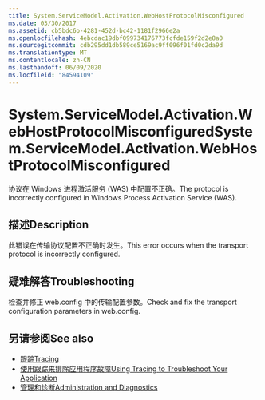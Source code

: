 ```yaml
---
title: System.ServiceModel.Activation.WebHostProtocolMisconfigured
ms.date: 03/30/2017
ms.assetid: cb5bdc6b-4281-452d-bc42-1181f2966e2a
ms.openlocfilehash: 4ebcdac19dbf099734176773fcfde159f2d2e8a0
ms.sourcegitcommit: cdb295dd1db589ce5169ac9ff096f01fd0c2da9d
ms.translationtype: MT
ms.contentlocale: zh-CN
ms.lasthandoff: 06/09/2020
ms.locfileid: "84594109"
---
```

# <a name="systemservicemodelactivationwebhostprotocolmisconfigured"></a><span data-ttu-id="6cd6b-102">System.ServiceModel.Activation.WebHostProtocolMisconfigured</span><span class="sxs-lookup"><span data-stu-id="6cd6b-102">System.ServiceModel.Activation.WebHostProtocolMisconfigured</span></span>
<span data-ttu-id="6cd6b-103">协议在 Windows 进程激活服务 (WAS) 中配置不正确。</span><span class="sxs-lookup"><span data-stu-id="6cd6b-103">The protocol is incorrectly configured in Windows Process Activation Service (WAS).</span></span>  
  
## <a name="description"></a><span data-ttu-id="6cd6b-104">描述</span><span class="sxs-lookup"><span data-stu-id="6cd6b-104">Description</span></span>  
 <span data-ttu-id="6cd6b-105">此错误在传输协议配置不正确时发生。</span><span class="sxs-lookup"><span data-stu-id="6cd6b-105">This error occurs when the transport protocol is incorrectly configured.</span></span>  
  
## <a name="troubleshooting"></a><span data-ttu-id="6cd6b-106">疑难解答</span><span class="sxs-lookup"><span data-stu-id="6cd6b-106">Troubleshooting</span></span>  
 <span data-ttu-id="6cd6b-107">检查并修正 web.config 中的传输配置参数。</span><span class="sxs-lookup"><span data-stu-id="6cd6b-107">Check and fix the transport configuration parameters in web.config.</span></span>  
  
## <a name="see-also"></a><span data-ttu-id="6cd6b-108">另请参阅</span><span class="sxs-lookup"><span data-stu-id="6cd6b-108">See also</span></span>

- [<span data-ttu-id="6cd6b-109">跟踪</span><span class="sxs-lookup"><span data-stu-id="6cd6b-109">Tracing</span></span>](index.md)
- [<span data-ttu-id="6cd6b-110">使用跟踪来排除应用程序故障</span><span class="sxs-lookup"><span data-stu-id="6cd6b-110">Using Tracing to Troubleshoot Your Application</span></span>](using-tracing-to-troubleshoot-your-application.md)
- [<span data-ttu-id="6cd6b-111">管理和诊断</span><span class="sxs-lookup"><span data-stu-id="6cd6b-111">Administration and Diagnostics</span></span>](../index.md)
